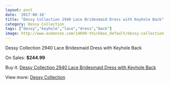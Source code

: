 ```yaml
---
layout: post
date: '2017-08-16'
title: "Dessy Collection 2940 Lace Bridesmaid Dress with Keyhole Back"
category: Dessy Collection
tags: ["dessy","keyhole","lace","dress","back"]
image: http://www.eudances.com/14699-thickbox_default/dessy-collection-2940-lace-bridesmaid-dress-with-keyhole-back.jpg
---
```

Dessy Collection 2940 Lace Bridesmaid Dress with Keyhole Back

On Sales: **$244.99**
<a href="https://www.eudances.com/en/dessy-collection/4393-dessy-collection-2940-lace-bridesmaid-dress-with-keyhole-back.html"><amp-img layout="responsive" width="600" height="600" src="//www.eudances.com/14699-thickbox_default/dessy-collection-2940-lace-bridesmaid-dress-with-keyhole-back.jpg" alt="Dessy Collection 2940 Lace Bridesmaid Dress with Keyhole Back 0" /></a>
<a href="https://www.eudances.com/en/dessy-collection/4393-dessy-collection-2940-lace-bridesmaid-dress-with-keyhole-back.html"><amp-img layout="responsive" width="600" height="600" src="//www.eudances.com/14702-thickbox_default/dessy-collection-2940-lace-bridesmaid-dress-with-keyhole-back.jpg" alt="Dessy Collection 2940 Lace Bridesmaid Dress with Keyhole Back 1" /></a>
<a href="https://www.eudances.com/en/dessy-collection/4393-dessy-collection-2940-lace-bridesmaid-dress-with-keyhole-back.html"><amp-img layout="responsive" width="600" height="600" src="//www.eudances.com/14701-thickbox_default/dessy-collection-2940-lace-bridesmaid-dress-with-keyhole-back.jpg" alt="Dessy Collection 2940 Lace Bridesmaid Dress with Keyhole Back 2" /></a>
<a href="https://www.eudances.com/en/dessy-collection/4393-dessy-collection-2940-lace-bridesmaid-dress-with-keyhole-back.html"><amp-img layout="responsive" width="600" height="600" src="//www.eudances.com/14700-thickbox_default/dessy-collection-2940-lace-bridesmaid-dress-with-keyhole-back.jpg" alt="Dessy Collection 2940 Lace Bridesmaid Dress with Keyhole Back 3" /></a>

Buy it: [Dessy Collection 2940 Lace Bridesmaid Dress with Keyhole Back](https://www.eudances.com/en/dessy-collection/4393-dessy-collection-2940-lace-bridesmaid-dress-with-keyhole-back.html "Dessy Collection 2940 Lace Bridesmaid Dress with Keyhole Back")

View more: [Dessy Collection](https://www.eudances.com/en/60-Dessy-Collection "Dessy Collection")